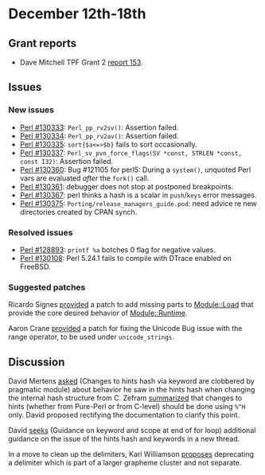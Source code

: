 # December 12th-18th

## Grant reports

* Dave Mitchell TPF Grant 2
  [report 153](http://nntp.perl.org/group/perl.perl5.porters/241599).

## Issues

### New issues

* [Perl #130333](http://rt.perl.org/Ticket/Display.html?id=130333):
  `Perl_pp_rv2sv()`: Assertion failed.
* [Perl #130334](http://rt.perl.org/Ticket/Display.html?id=130334):
  `Perl_pp_rv2av()`: Assertion failed.
* [Perl #130335](http://rt.perl.org/Ticket/Display.html?id=130335):
  `sort{$a<=>$b}` fails to sort occasionally.
* [Perl #130337](http://rt.perl.org/Ticket/Display.html?id=130337):
  `Perl_sv_pvn_force_flags(SV *const, STRLEN *const, const I32)`:
  Assertion failed.
* [Perl #130360](http://rt.perl.org/Ticket/Display.html?id=130360): Bug
  \#121105 for perl5: During a `system()`, unquoted Perl vars are
  evaluated _after_ the `fork()` call.
* [Perl #130361](http://rt.perl.org/Ticket/Display.html?id=130361):
  debugger does not stop at postponed breakpoints.
* [Perl #130367](http://rt.perl.org/Ticket/Display.html?id=130367):
  perl thinks a hash is a scalar in `push`/`keys` error messages.
* [Perl #130375](http://rt.perl.org/Ticket/Display.html?id=130375):
  `Porting/release_managers_guide.pod`: need advice re new directories
  created by CPAN synch.

### Resolved issues

* [Perl #128893](http://rt.perl.org/Ticket/Display.html?id=128893):
  `printf %a` botches 0 flag for negative values.
* [Perl #130108](http://rt.perl.org/Ticket/Display.html?id=130108):
  Perl 5.24.1 fails to compile with DTrace enabled on FreeBSD.

### Suggested patches

Ricardo Signes
[provided](http://nntp.perl.org/group/perl.perl5.porters/241627)
a patch to add missing parts to
[Module::Load](http://metacpan.org/pod/Module::Load) that provide the
core desired behavior of
[Module::Runtime](http://metacpan.org/pod/Module::Runtime).

Aaron Crane
[provided](http://nntp.perl.org/group/perl.perl5.porters/241118) a
patch for fixing the Unicode Bug issue with the range operator, to be
used under `unicode_strings`.

## Discussion

David Mertens
[asked](http://nntp.perl.org/group/perl.perl5.porters/241594) (Changes
to hints hash via keyword are clobbered by pragmatic module) about
behavior he saw in the hints hash when changing the internal hash
structure from C. Zefram
[summarized](http://nntp.perl.org/group/perl.perl5.porters/241600)
that changes to hints (whether from Pure-Perl or from C-level) should
be done using `%^H` only. David proposed rectifying the documentation
to clarify this point.

David [seeks](http://nntp.perl.org/group/perl.perl5.porters/241595)
(Guidance on keyword and scope at end of for loop) additional guidance
on the issue of the hints hash and keywords in a new thread.

In a move to clean up the delimiters, Karl Williamson
[proposes](http://nntp.perl.org/group/perl.perl5.porters/241597)
deprecating a delimiter which is part of a larger grapheme cluster and
not separate.
